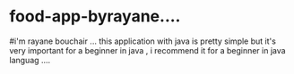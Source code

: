 # food-app-byrayane....
#i'm rayane bouchair ...
this application with java is pretty simple but it's very important for a beginner in java , i recommend it for a beginner in java languag .... 
